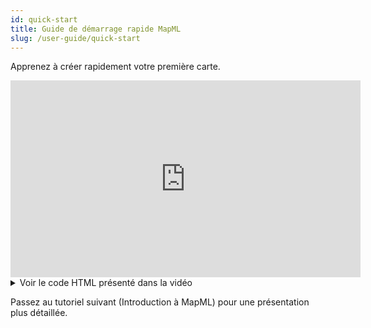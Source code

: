 ```yaml
---
id: quick-start
title: Guide de démarrage rapide MapML
slug: /user-guide/quick-start
---
```


Apprenez à créer rapidement votre première carte.

<iframe width="560" height="315" src="https://www.youtube.com/embed/wJDEk6Z-w5k?si=o8P1_PNJe0OQZOwQ&rel=0" title="Lecteur vidéo YouTube" frameborder="0" allow="accelerometer; autoplay; clipboard-write; encrypted-media; gyroscope; picture-in-picture;fullscreen" referrerpolicy="strict-origin-when-cross-origin" allowfullscreen></iframe>

<details>
<summary>Voir le code HTML présenté dans la vidéo</summary>

```html
<!DOCTYPE html>
<html lang="en">
<head>
	<meta charset="UTF-8">
	<meta name="viewport" content="width=device-width, initial-scale=1.0">
	<title>Getting Started</title>
	<script type="module" src="https://cdn.jsdelivr.net/npm/@maps4html/mapml/dist/mapml-viewer.js"></script>
</head>
<body>
	<mapml-viewer width="800" height="400" projection="OSMTILE" zoom="1" lat="60.0" lon="-100.0" controls>
		<layer- label="OpenStreetMap" src="https://maps4html.org/web-map-doc/demo/data/osm.mapml" checked></layer->	
	</mapml-viewer>
</body>
</html>
```
</details>

Passez au tutoriel suivant (Introduction à MapML) pour une présentation plus détaillée.
